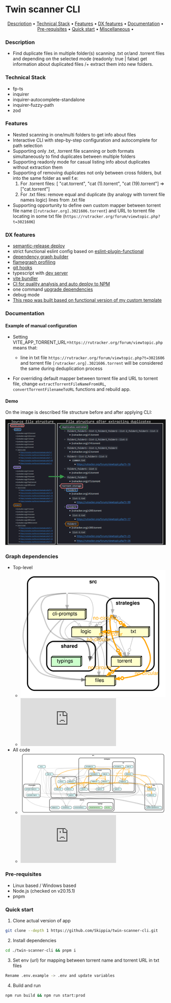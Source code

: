 # Twin scanner CLI

<p align="center">
  <a href="#description">Description</a> •
  <a href="#technical-stack">Technical Stack</a> •
  <a href="#features">Features</a> •
  <a href="#dx-features">DX features</a> •
  <a href="#documentation">Documentation</a> •
  <a href="#pre-requisites">Pre-requisites</a> •
  <a href="#quick-start">Quick start</a> •
  <a href="#miscellaneous">Miscellaneous</a> •
</p>

### Description
- Find duplicate files in multiple folder(s) scanning .txt or/and .torrent files and depending on the selected mode (readonly: true | false) get information about duplicated files /+ extract them into new folders.

### Technical Stack
- fp-ts
- inquirer
- inquirer-autocomplete-standalone
- inquirer-fuzzy-path
- zod

### Features

- Nested scanning in one/multi folders to get info about files
- Interactive CLI with step-by-step configuration and autocomplete for path selection
- Supporting only .txt, .torrent file scanning or both formats simultaneously to find duplicates between multiple folders
- Supporting readonly mode for casual listing info about duplicates without extraction them
- Supporting of removing duplicates not only between cross folders, but into the same folder as well f.e:
  1. For .torrent files: [ "cat.torrent", "cat (1).torrent", "cat (19).torrent"] => ["cat.torrent"]
  2. For .txt files: remove equal and duplicate (by analogy with torrent file names logic) lines from .txt file
- Supporting opportunity to define own custom mapper between torrent file name (`[rutracker.org].3021606.torrent`) and URL to torrent file locating in some txt file (`https://rutracker.org/forum/viewtopic.php?t=3021606`)

### DX features

- [semantic-release deploy](https://github.com/semantic-release/semantic-release)
- strict functional eslint config based on [eslint-plugin-functional](https://www.npmjs.com/package/eslint-plugin-functional)
- [dependency graph builder](https://github.com/sverweij/dependency-cruiser)
- [flamegraph profiling](https://github.com/davidmarkclements/0x)
- [git hooks](https://github.com/toplenboren/simple-git-hooks)
- typescript with [dev server](https://tsx.is/)
- [vite bundler](https://vite.dev/)
- [CI for quality analysis and auto deploy to NPM](.github/workflows)
- one command [upgrade dependencies](https://github.com/raineorshine/npm-check-updates)
- debug mode
- [This repo was built based on functional version of my custom template](https://github.com/Skippia/Universal-starter-templates)

### Documentation

#### Example of manual configuration

- Setting VITE_APP_TORRENT_URL=`https://rutracker.org/forum/viewtopic.php` means that:
  - line in txt file `https://rutracker.org/forum/viewtopic.php?t=3021606` and
 torrent file `[rutracker.org].3021606.torrent` will be considered the same during deduplication process

- For overriding default mapper between torrent file and URL to torrent file, change `extractTorrentFileNameFromURL`, `convertTorrentFilenameToURL` functions and rebuild app.

#### Demo

On the image is described file structure before and after applying CLI:

![Demo](https://github.com/Skippia/twin-scanner-cli/blob/master/docs/diagram.png?raw=true)

### Graph dependencies
- Top-level
  - ![SVG](https://github.com/Skippia/twin-scanner-cli/blob/master/docs/dependency-graph-top-level.svg?raw=true)
  - ![HTML](https://github.com/Skippia/twin-scanner-cli/blob/master/docs/dependency-graph-top-level.html?raw=true)
- All code
  - ![All code](https://github.com/Skippia/twin-scanner-cli/blob/master/docs/dependency-graph-nested.svg?raw=true)
  - ![All code](https://github.com/Skippia/twin-scanner-cli/blob/master/docs/dependency-graph-nested.html?raw=true)

### Pre-requisites

- Linux based / Windows based
- Node.js (checked on v20.15.1)
- pnpm

### Quick start

1. Clone actual version of app
```sh
git clone --depth 1 https://github.com/Skippia/twin-scanner-cli.git
```
2. Install dependencies
```sh
cd ./twin-scanner-cli && pnpm i
```
3. Set env (url) for mapping between torrent name and torrent URL in txt files
```sh
Rename .env.example -> .env and update variables
```
4. Build and run
```sh
npm run build && npm run start:prod
```
